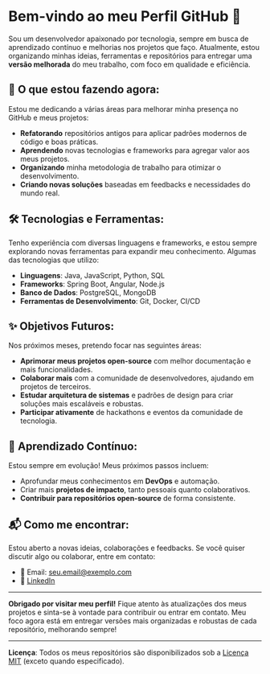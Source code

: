 # Bem-vindo ao meu Perfil GitHub 👋

Sou um desenvolvedor apaixonado por tecnologia, sempre em busca de aprendizado contínuo e melhorias nos projetos que faço. Atualmente, estou organizando minhas ideias, ferramentas e repositórios para entregar uma **versão melhorada** do meu trabalho, com foco em qualidade e eficiência.

## 🚀 O que estou fazendo agora:
Estou me dedicando a várias áreas para melhorar minha presença no GitHub e meus projetos:
- **Refatorando** repositórios antigos para aplicar padrões modernos de código e boas práticas.
- **Aprendendo** novas tecnologias e frameworks para agregar valor aos meus projetos.
- **Organizando** minha metodologia de trabalho para otimizar o desenvolvimento.
- **Criando novas soluções** baseadas em feedbacks e necessidades do mundo real.

## 🛠 Tecnologias e Ferramentas:
Tenho experiência com diversas linguagens e frameworks, e estou sempre explorando novas ferramentas para expandir meu conhecimento. Algumas das tecnologias que utilizo:
- **Linguagens**: Java, JavaScript, Python, SQL
- **Frameworks**: Spring Boot, Angular, Node.js
- **Banco de Dados**: PostgreSQL, MongoDB
- **Ferramentas de Desenvolvimento**: Git, Docker, CI/CD

## ✨ Objetivos Futuros:
Nos próximos meses, pretendo focar nas seguintes áreas:
- **Aprimorar meus projetos open-source** com melhor documentação e mais funcionalidades.
- **Colaborar mais** com a comunidade de desenvolvedores, ajudando em projetos de terceiros.
- **Estudar arquitetura de sistemas** e padrões de design para criar soluções mais escaláveis e robustas.
- **Participar ativamente** de hackathons e eventos da comunidade de tecnologia.

## 🌱 Aprendizado Contínuo:
Estou sempre em evolução! Meus próximos passos incluem:
- Aprofundar meus conhecimentos em **DevOps** e automação.
- Criar mais **projetos de impacto**, tanto pessoais quanto colaborativos.
- **Contribuir para repositórios open-source** de forma consistente.

## 📬 Como me encontrar:
Estou aberto a novas ideias, colaborações e feedbacks. Se você quiser discutir algo ou colaborar, entre em contato:
- 📧 Email: [seu.email@exemplo.com](mailto:erycdiogenes@gmail.com)
- 🔗 [LinkedIn](https://linkedin.com/in/erickdiogenes)


---

**Obrigado por visitar meu perfil!** Fique atento às atualizações dos meus projetos e sinta-se à vontade para contribuir ou entrar em contato. Meu foco agora está em entregar versões mais organizadas e robustas de cada repositório, melhorando sempre!

---

**Licença**: Todos os meus repositórios são disponibilizados sob a [Licença MIT](LICENSE) (exceto quando especificado).






